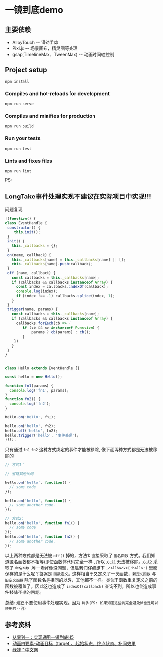 # 一镜到底demo

## 主要依赖

+ AlloyTouch -- 滑动手势
+ Pixi.js -- 场景画布，精灵图等处理
+ gsap(TimelineMax、TweenMax) -- 动画时间轴控制

## Project setup
```
npm install
```

### Compiles and hot-reloads for development
```
npm run serve
```

### Compiles and minifies for production
```
npm run build
```

### Run your tests
```
npm run test
```

### Lints and fixes files
```
npm run lint
```

PS:
## LongTake事件处理实现不建议在实际项目中实现!!!

问题复现
```js
!(function() {
class EventHandle {
 constructor() {
    this.init();
 }
 init() {
   this._callbacks = {};
 }
 on(name, callback) {
   this._callbacks[name] = this._callbacks[name] || [];
   this._callbacks[name].push(callback);
 }
 off (name, callback) {
   const callbacks = this._callbacks[name];
   if (callbacks && callbacks instanceof Array) {
     const index = callbacks.indexOf(callback);
     console.log(index);
     if (index !== -1) callbacks.splice(index, 1);
   }
 }
 trigger(name, params) {
   const callbacks = this._callbacks[name];
   if (callbacks && callbacks instanceof Array) {
     callbacks.forEach(cb => {
        if (cb && cb instanceof Function) {
            params ? cb(params) : cb();
        }
    })
   }
 }
}


class Hello extends EventHandle {}

const hello = new Hello();

function fn1(params) {
  console.log('fn1', params);
}
function fn2() {
  console.log('fn2');
} 

hello.on('hello', fn1);

hello.on('hello', fn2);
hello.off('hello', fn2);
hello.trigger('hello', '事件处理');
})();
```
只有通过 `fn1` `fn2` 这种方式绑定的事件才能被移除, 像下面两种方式都是无法被移除的
```js
// 方式1：

// 省略其他代码

hello.on('hello', function() {
  // some code
});

hello.on('hello', function() {
  // some another code.
});

// 方式2:
hello.on('hello', function fn1() {
  // some code
});
hello.on('hello', function fn2() {
  // some another code.
});
```
以上两种方式都是无法被 `off()` 掉的，方法1: 直接采取了 `匿名函数` 方式。我们知道匿名函数都不相等(即使函数体代码完全一样), 所以 `方式1` 无法被移除。`方式2` 采取了 `命名函数` ,咋一看好像没问题，但是我们仔细想下 `_callbacks['hello']` 里面保存的是什么呢？答案是 `函数定义`。这样相当于又定义了一次函数，`新定义函数` 与 `旧定义函数` 除了函数名是相同的以外，其他都不一样。类似于函数重复定义之前的函数被覆盖了。因此这也造成了 `indexOf(callback)` 查询不到。所以也会造成事件移除不掉的问题。

总结: 建议不要使用事件处理实现。因为 `坑多(PS: 如果知道这些坑完全避免掉也是可以使用的--囧)`

## 参考资料
+ [从零到一：实现通用一镜到底H5](https://segmentfault.com/a/1190000017848401)
+ [动画四要素-动画目标（target）、起始状态、终点状态、补间效果](https://www.tweenmax.com.cn/api/tweenmax/)
+ [绿袜子中文网](https://www.tweenmax.com.cn)